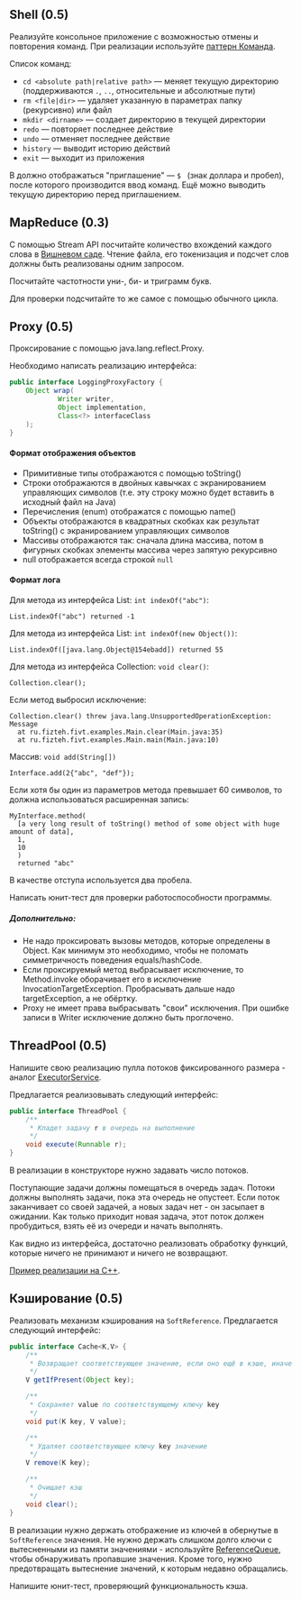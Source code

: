 ## Shell (0.5)
Реализуйте консольное приложение с возможностью отмены и повторения команд.
При реализации используйте [паттерн Команда](https://habrahabr.ru/post/114455/).

Список команд:
* ```cd <absolute path|relative path>``` &mdash; меняет
текущую директорию (поддерживаются ```.```, ```..```, относительные и абсолютные
пути)
* ```rm <file|dir>``` &mdash; удаляет указанную в параметрах папку (рекурсивно)
или файл
* ```mkdir <dirname>``` &mdash; создает директорию в текущей директории
* ```redo``` &mdash; повторяет последнее действие
* ```undo``` &mdash; отменяет последнее действие
* ```history``` &mdash; выводит историю действий
* ```exit``` &mdash; выходит из приложения

В должно отображаться "приглашение" &mdash; ```$ ``` (знак
доллара и пробел), после которого производится ввод команд. Ещё можно выводить текущую директорию перед приглашением.

## MapReduce (0.3)
С помощью Stream API посчитайте количество вхождений каждого слова в [Вишневом саде](http://lib.ru/LITRA/CHEHOW/sad.txt). Чтение файла, его токенизация и подсчет слов должны быть реализованы одним запросом.

Посчитайте частотности уни-, би- и триграмм букв.

Для проверки подсчитайте то же самое с помощью обычного цикла.

## Proxy (0.5)
Проксирование с помощью java.lang.reflect.Proxy.

Необходимо написать реализацию интерфейса:
```java
public interface LoggingProxyFactory {
    Object wrap(
            Writer writer,
            Object implementation,
            Class<?> interfaceClass
    );
}
```

#### Формат отображения объектов
* Примитивные типы отображаются с помощью toString()
* Строки отображаются в двойных кавычках с экранированием управляющих символов
(т.е. эту строку можно будет вставить в исходный файл на Java)
* Перечисления (enum) отображатся с помощью name()
* Объекты отображаются в квадратных скобках как результат toString() с экранированием управляющих символов
* Массивы отображаются так: сначала длина массива, потом в фигурных скобках
элементы массива через запятую рекурсивно
* null отображается всегда строкой ```null```

#### Формат лога
Для метода из интерфейса List: ```int indexOf("abc")```:
```
List.indexOf("abc") returned -1
```

Для метода из интерфейса List: ```int indexOf(new Object())```:
```
List.indexOf([java.lang.Object@154ebadd]) returned 55
```

Для метода из интерфейса Collection: ```void clear()```:
```
Collection.clear();
```

Если метод выбросил исключение:
```
Collection.clear() threw java.lang.UnsupportedOperationException: Message
  at ru.fizteh.fivt.examples.Main.clear(Main.java:35)
  at ru.fizteh.fivt.examples.Main.main(Main.java:10)
```

Массив: ```void add(String[])```
```
Interface.add(2{"abc", "def"});
```

Если хотя бы один из параметров метода превышает 60 символов, то должна
использоваться расширенная запись:
```
MyInterface.method(
  [a very long result of toString() method of some object with huge amount of data],
  1,
  10
  )
  returned "abc"
```

В качестве отступа используется два пробела.

Написать юнит-тест для проверки работоспособности программы.

##### Дополнительно:
* Не надо проксировать вызовы методов, которые определены в Object. Как минимум это необходимо, чтобы не поломать симметричность поведения equals/hashCode.
* Если проксируемый метод выбрасывает исключение, то Method.invoke оборачивает его в исключение InvocationTargetException. Пробрасывать дальше надо targetException, а не обёртку.
* Proxy не имеет права выбрасывать "свои" исключения. При ошибке записи в Writer исключение должно быть проглочено.

## ThreadPool (0.5)
Напишите свою реализацию пулла потоков фиксированного размера - аналог [ExecutorService](https://docs.oracle.com/javase/7/docs/api/java/util/concurrent/ExecutorService.html).

Предлагается реализовывать следующий интерфейс:
```java
public interface ThreadPool {
    /**
     * Кладет задачу r в очередь на выполнение
     */
    void execute(Runnable r);
}
```

В реализации в конструкторе нужно задавать число потоков.

Поступающие задачи должны помещаться в очередь задач. Потоки должны выполнять задачи, пока эта очередь не опустеет. Если поток заканчивает со своей задачей, а новых задач нет - он засыпает в ожидании. Как только приходит новая задача, этот поток должен пробудиться, взять её из очереди и начать выполнять.

Как видно из интерфейса, достаточно реализовать обработку функций, которые ничего не принимают и ничего не возвращают.

[Пример реализации на C++](https://github.com/progschj/ThreadPool/blob/master/ThreadPool.h).

## Кэширование (0.5)
Реализовать механизм кэширования на `SoftReference`. Предлагается следующий интерфейс:
```java
public interface Cache<K,V> {
    /**
     * Возвращает соответствующее значение, если оно ещё в кэше, иначе null
     */
    V getIfPresent(Object key);

    /**
     * Сохраняет value по соответствующему ключу key 
     */
    void put(K key, V value);

    /**
     * Удаляет соответствующее ключу key значение
     */
    V remove(K key);

    /**
     * Очищает кэш
     */
    void clear();
}
```

В реализации нужно держать отображение из ключей в обернутые в `SoftReference` значения. Не нужно держать слишком долго ключи с вытесненными из памяти значениями - используйте [ReferenceQueue](https://docs.oracle.com/javase/7/docs/api/java/lang/ref/ReferenceQueue.html), чтобы обнаруживать пропавшие значения. Кроме того, нужно предотвращать вытеснение значений, к которым недавно обращались.

Напишите юнит-тест, проверяющий функциональность кэша.